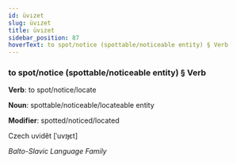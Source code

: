```yaml
---
id: üvızet
slug: üvızet
title: üvızet
sidebar_position: 87
hoverText: to spot/notice (spottable/noticeable entity) § Verb
---
```


### to spot/notice (spottable/noticeable entity) § Verb

**Verb**: to spot/notice/locate

**Noun**: spottable/noticeable/locateable entity

**Modifier**: spotted/noticed/located

Czech uvidět [ˈuvɪɟɛt]

*Balto-Slavic Language Family*